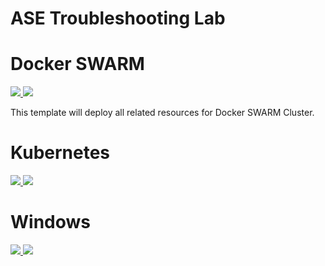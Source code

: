 # ASE Troubleshooting Lab

# Docker SWARM

<a href="https://portal.azure.com/#create/Microsoft.Template/uri/https%3A%2F%2Fraw.githubusercontent.com%2FWelasco%2FNodeJSPortExhaustion%2Fmaster%2FAzureDeployVM-Template.json" target="_blank">
    <img src="http://azuredeploy.net/deploybutton.png"/>
</a>
<a href="http://armviz.io/#/?load=https%3A%2F%2Fraw.githubusercontent.com%2FWelasco%2FNodeJSPortExhaustion%2Fmaster%2FAzureDeployVM-Template.json" target="_blank">
    <img src="http://armviz.io/visualizebutton.png"/>
</a>

This template will deploy all related resources for Docker SWARM Cluster.

# Kubernetes

<a href="https://portal.azure.com/#create/Microsoft.Template/uri/https%3A%2F%2Fraw.githubusercontent.com%2FWelasco%2FNodeJSPortExhaustion%2Fmaster%2FAzureDeployVMK8s-Template.json" target="_blank">
    <img src="http://azuredeploy.net/deploybutton.png"/>
</a>
<a href="http://armviz.io/#/?load=https%3A%2F%2Fraw.githubusercontent.com%2FWelasco%2FNodeJSPortExhaustion%2Fmaster%2FAzureDeployVMK8s-Template.json" target="_blank">
    <img src="http://armviz.io/visualizebutton.png"/>
</a>

# Windows

<a href="https://portal.azure.com/#create/Microsoft.Template/uri/https%3A%2F%2Fraw.githubusercontent.com%2FWelasco%2FNodeJSPortExhaustion%2Fmaster%2FAzureDeployWindows-Template.json" target="_blank">
    <img src="http://azuredeploy.net/deploybutton.png"/>
</a>
<a href="http://armviz.io/#/?load=https%3A%2F%2Fraw.githubusercontent.com%2FWelasco%2FNodeJSPortExhaustion%2Fmaster%2FAzureDeployWindows-Template.json" target="_blank">
    <img src="http://armviz.io/visualizebutton.png"/>
</a>